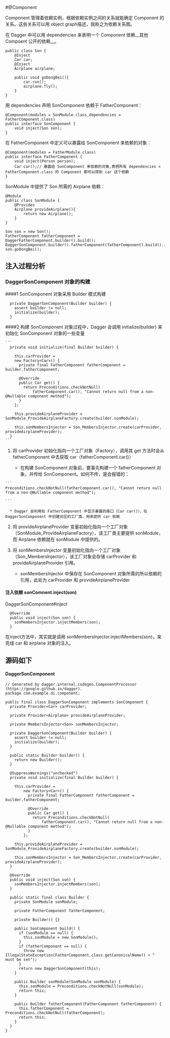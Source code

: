 #@Component

Component 管理着依赖实例，根据依赖实例之间的关系就能确定 Component 的关系。这些关系可以用 object graph描述，我称之为依赖关系图。

在 Dagger 中可以用 dependencies 来表明一个 Component 依赖__其他 Compoent 公开的依赖__。

```
public class Son {
    @Inject
    Car car;
    @Inject
    Airplane airplane;

    public void goDongBei(){
        car.run();
        airplane.fly();
    }
}
```

用 dependencies 声明 SonComponent 依赖于 FatherComponent：

```
@Component(modules = SonModule.class,dependencies = FatherComponent.class)
public interface SonComponent {
    void inject(Son son);
}
```

在 FatherComponent 中定义可以暴露给 SonComponent 来依赖的对象：

```
@Component(modules = FatherModule.class)
public interface FatherComponent {
    void inject(Person person);
    Car car();// 暴露给 SonComponent 来依赖的对象,表明所有 dependencies = FatherComponent.class 的 Component 都可以得到 car 这个依赖
}
```

SonModule 中提供了 Son 所需的 Airplane 依赖：

```
@Module
public class SonModule {
    @Provides
    Airplane provideAirplane(){
        return new Airplane();
    }
}
```


```
Son son = new Son();
FatherComponent fatherComponent = DaggerFatherComponent.builder().build();
DaggerSonComponent.builder().fatherComponent(fatherComponent).build().inject(son);
son.goDongBei();
```

## 注入过程分析

### DaggerSonComponent 对象的构建

####1 SonComponent 对象采用 Builder 模式构建

```
  private DaggerSonComponent(Builder builder) {
    assert builder != null;
    initialize(builder);
  }
```


####2 构建 SonComponent 对象过程中，Dagger 会调用 initialize(builder) 来初始化 SonComponent 对象的一些变量

	```
	  private void initialize(final Builder builder) {

	    this.carProvider =
		new Factory<Car>() {
		  private final FatherComponent fatherComponent = builder.fatherComponent;

		  @Override
		  public Car get() {
		    return Preconditions.checkNotNull(
		        fatherComponent.car(), "Cannot return null from a non-@Nullable component method");
		  }
		};

	    this.provideAirplaneProvider = SonModule_ProvideAirplaneFactory.create(builder.sonModule);

	    this.sonMembersInjector = Son_MembersInjector.create(carProvider, provideAirplaneProvider);
	  }
	```
   
   1. 将 carProvider 初始化指向一个工厂对象（Factory<Car>），调用其 get 方法时会从  fatherComponent 中去获取 car（fatherComponent.car()）
      
      * 在构建 SonComponent 对象前，要事先构建一个 fatherComponent 对象，并传给 SonComponent。如何不传，是会报错的：

	```
	Preconditions.checkNotNull(fatherComponent.car(), "Cannot return null from a non-@Nullable component method");

	```

      * Dagger 会利用在 FatherComponent 中显示暴露的接口（Car car()），在 DaggerSonComponent 中创建对应的工厂类，用来提供 car 依赖

   2. 将 provideAirplaneProvider 变量初始化指向一个工厂对象（SonModule_ProvideAirplaneFactory），该工厂类主要提供
       sonModule，而 Airplane 依赖就在 sonModule 中提供的。

   3. 将 sonMembersInjector 变量初始化指向一个工厂对象（Son_MembersInjector），该工厂对象会存储 carProvider 和 provideAirplaneProvider 引用。
      
      * sonMembersInjector 中保存在 SonComponent 对象所需的所以依赖的引用，此处为 carProvider 和 provideAirplaneProvider


#### 注入依赖 sonComnent.inject(son)

DaggerSonComponent#inject
```
  @Override
  public void inject(Son son) {
    sonMembersInjector.injectMembers(son);
  }
```

在inject方法中，其实就是调用 sonMembersInjector.injectMembers(son)，来完成 car 和 airplane 对象的注入。

## 源码如下

#### DaggerSonComponent

```
// Generated by dagger.internal.codegen.ComponentProcessor (https://google.github.io/dagger).
package com.example.di.component;

public final class DaggerSonComponent implements SonComponent {
  private Provider<Car> carProvider;

  private Provider<Airplane> provideAirplaneProvider;

  private MembersInjector<Son> sonMembersInjector;

  private DaggerSonComponent(Builder builder) {
    assert builder != null;
    initialize(builder);
  }

  public static Builder builder() {
    return new Builder();
  }

  @SuppressWarnings("unchecked")
  private void initialize(final Builder builder) {

    this.carProvider =
        new Factory<Car>() {
          private final FatherComponent fatherComponent = builder.fatherComponent;

          @Override
          public Car get() {
            return Preconditions.checkNotNull(
                fatherComponent.car(), "Cannot return null from a non-@Nullable component method");
          }
        };

    this.provideAirplaneProvider = SonModule_ProvideAirplaneFactory.create(builder.sonModule);

    this.sonMembersInjector = Son_MembersInjector.create(carProvider, provideAirplaneProvider);
  }

  @Override
  public void inject(Son son) {
    sonMembersInjector.injectMembers(son);
  }

  public static final class Builder {
    private SonModule sonModule;

    private FatherComponent fatherComponent;

    private Builder() {}

    public SonComponent build() {
      if (sonModule == null) {
        this.sonModule = new SonModule();
      }
      if (fatherComponent == null) {
        throw new IllegalStateException(FatherComponent.class.getCanonicalName() + " must be set");
      }
      return new DaggerSonComponent(this);
    }

    public Builder sonModule(SonModule sonModule) {
      this.sonModule = Preconditions.checkNotNull(sonModule);
      return this;
    }

    public Builder fatherComponent(FatherComponent fatherComponent) {
      this.fatherComponent = Preconditions.checkNotNull(fatherComponent);
      return this;
    }
  }
}

```


















